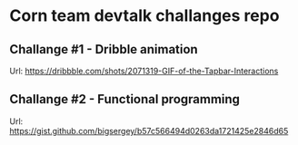# Corn team devtalk challanges repo

## Challange #1 - Dribble animation
Url: https://dribbble.com/shots/2071319-GIF-of-the-Tapbar-Interactions

## Challange #2 - Functional programming
Url: https://gist.github.com/bigsergey/b57c566494d0263da1721425e2846d65
